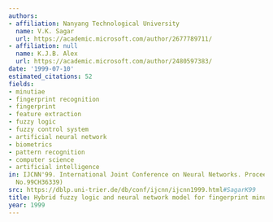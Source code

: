 ```yaml
---
authors:
- affiliation: Nanyang Technological University
  name: V.K. Sagar
  url: https://academic.microsoft.com/author/2677789711/
- affiliation: null
  name: K.J.B. Alex
  url: https://academic.microsoft.com/author/2480597383/
date: '1999-07-10'
estimated_citations: 52
fields:
- minutiae
- fingerprint recognition
- fingerprint
- feature extraction
- fuzzy logic
- fuzzy control system
- artificial neural network
- biometrics
- pattern recognition
- computer science
- artificial intelligence
in: IJCNN'99. International Joint Conference on Neural Networks. Proceedings (Cat.
  No.99CH36339)
src: https://dblp.uni-trier.de/db/conf/ijcnn/ijcnn1999.html#SagarK99
title: Hybrid fuzzy logic and neural network model for fingerprint minutiae extraction
year: 1999
---
```

